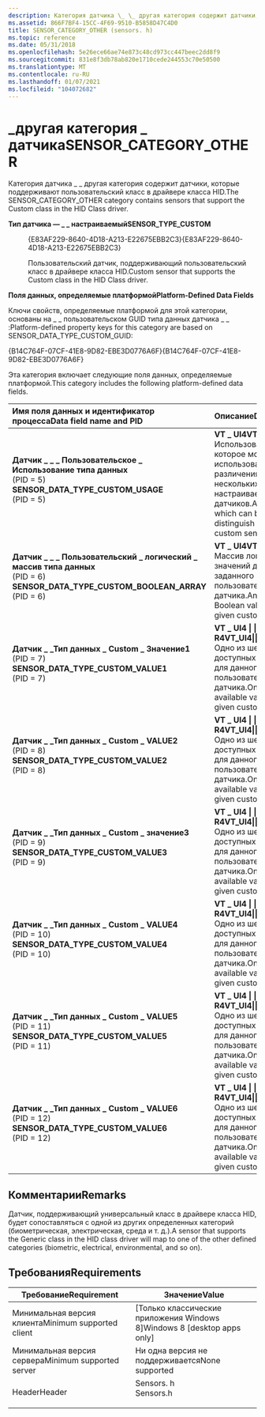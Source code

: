 ```yaml
---
description: Категория датчика \_ \_ другая категория содержит датчики, которые поддерживают пользовательский класс в драйвере класса HID.
ms.assetid: 866F7BF4-15CC-4F69-9510-B5858D47C4D0
title: SENSOR_CATEGORY_OTHER (sensors. h)
ms.topic: reference
ms.date: 05/31/2018
ms.openlocfilehash: 5e26ece66ae74e873c48cd973cc447beec2dd8f9
ms.sourcegitcommit: 831e8f3db78ab820e1710cede244553c70e50500
ms.translationtype: MT
ms.contentlocale: ru-RU
ms.lasthandoff: 01/07/2021
ms.locfileid: "104072682"
---
```

# <a name="sensor_category_other"></a><span data-ttu-id="06995-103">\_другая категория \_ датчика</span><span class="sxs-lookup"><span data-stu-id="06995-103">SENSOR\_CATEGORY\_OTHER</span></span>

<span data-ttu-id="06995-104">Категория датчика \_ \_ другая категория содержит датчики, которые поддерживают пользовательский класс в драйвере класса HID.</span><span class="sxs-lookup"><span data-stu-id="06995-104">The SENSOR\_CATEGORY\_OTHER category contains sensors that support the Custom class in the HID Class driver.</span></span>

<dl> <dt>

<span data-ttu-id="06995-105"><span id="SENSOR_TYPE_CUSTOM"></span><span id="sensor_type_custom"></span>**Тип датчика — \_ \_ настраиваемый**</span><span class="sxs-lookup"><span data-stu-id="06995-105"><span id="SENSOR_TYPE_CUSTOM"></span><span id="sensor_type_custom"></span>**SENSOR\_TYPE\_CUSTOM**</span></span>
</dt> <dd> <dl> <dt>

<span data-ttu-id="06995-106">{E83AF229-8640-4D18-A213-E22675EBB2C3}</span><span class="sxs-lookup"><span data-stu-id="06995-106">{E83AF229-8640-4D18-A213-E22675EBB2C3}</span></span>
</dt> <dt>



<span data-ttu-id="06995-107">Пользовательский датчик, поддерживающий пользовательский класс в драйвере класса HID.</span><span class="sxs-lookup"><span data-stu-id="06995-107">Custom sensor that supports the Custom class in the HID Class driver.</span></span>


</dt> </dl> </dd> </dl>

<span data-ttu-id="06995-108">**Поля данных, определяемые платформой**</span><span class="sxs-lookup"><span data-stu-id="06995-108">**Platform-Defined Data Fields**</span></span>

<span data-ttu-id="06995-109">Ключи свойств, определяемые платформой для этой категории, основаны на \_ \_ пользовательском GUID типа данных датчика \_ \_ :</span><span class="sxs-lookup"><span data-stu-id="06995-109">Platform-defined property keys for this category are based on SENSOR\_DATA\_TYPE\_CUSTOM\_GUID:</span></span>

<span data-ttu-id="06995-110">{B14C764F-07CF-41E8-9D82-EBE3D0776A6F}</span><span class="sxs-lookup"><span data-stu-id="06995-110">{B14C764F-07CF-41E8-9D82-EBE3D0776A6F}</span></span>

<span data-ttu-id="06995-111">Эта категория включает следующие поля данных, определяемые платформой.</span><span class="sxs-lookup"><span data-stu-id="06995-111">This category includes the following platform-defined data fields.</span></span>



| <span data-ttu-id="06995-112">Имя поля данных и идентификатор процесса</span><span class="sxs-lookup"><span data-stu-id="06995-112">Data field name and PID</span></span>                                                                                                                                                                                                                                                                                    | <span data-ttu-id="06995-113">Описание</span><span class="sxs-lookup"><span data-stu-id="06995-113">Description</span></span>                                                                                              |
|:-----------------------------------------------------------------------------------------------------------------------------------------------------------------------------------------------------------------------------------------------------------------------------------------------------------|:---------------------------------------------------------------------------------------------------------|
| <span id="SENSOR_DATA_TYPE_CUSTOM_USAGE"></span><span id="sensor_data_type_custom_usage"></span><dl> <span data-ttu-id="06995-114"><dt>**Датчик \_ \_ \_ Пользовательское \_ Использование типа данных**</dt> <dt> (PID = 5)</dt></span><span class="sxs-lookup"><span data-stu-id="06995-114"><dt>**SENSOR\_DATA\_TYPE\_CUSTOM\_USAGE**</dt> <dt> (PID = 5) </dt></span></span> </dl>                          | <span data-ttu-id="06995-115">**VT \_ UI4**</span><span class="sxs-lookup"><span data-stu-id="06995-115">**VT\_UI4**</span></span><br/> <span data-ttu-id="06995-116">Использование HID, которое можно использовать для различения нескольких настраиваемых датчиков.</span><span class="sxs-lookup"><span data-stu-id="06995-116">A HID usage which can be used to distinguish multiple, custom sensors.</span></span><br/> |
| <span id="SENSOR_DATA_TYPE_CUSTOM_BOOLEAN_ARRAY"></span><span id="sensor_data_type_custom_boolean_array"></span><dl> <span data-ttu-id="06995-117"><dt>**Датчик \_ \_ \_ Пользовательский \_ логический \_ массив типа данных**</dt> <dt> (PID = 6)</dt></span><span class="sxs-lookup"><span data-stu-id="06995-117"><dt>**SENSOR\_DATA\_TYPE\_CUSTOM\_BOOLEAN\_ARRAY**</dt> <dt> (PID = 6) </dt></span></span> </dl> | <span data-ttu-id="06995-118">**VT \_ UI4**</span><span class="sxs-lookup"><span data-stu-id="06995-118">**VT\_UI4**</span></span><br/> <span data-ttu-id="06995-119">Массив логических значений для заданного пользовательского датчика.</span><span class="sxs-lookup"><span data-stu-id="06995-119">An array of Boolean values for a given custom sensor.</span></span><br/>                  |
| <span id="SENSOR_DATA_TYPE_CUSTOM_VALUE1"></span><span id="sensor_data_type_custom_value1"></span><dl> <span data-ttu-id="06995-120"><dt>**Датчик \_ \_Тип данных \_ Custom \_ Значение1**</dt> <dt> (PID = 7)</dt></span><span class="sxs-lookup"><span data-stu-id="06995-120"><dt>**SENSOR\_DATA\_TYPE\_CUSTOM\_VALUE1**</dt> <dt> (PID = 7) </dt></span></span> </dl>                       | <span data-ttu-id="06995-121">**VT \_ UI4 \| \| VT \_ R4**</span><span class="sxs-lookup"><span data-stu-id="06995-121">**VT\_UI4\|\|VT\_R4**</span></span><br/> <span data-ttu-id="06995-122">Одно из шести доступных значений для данного пользовательского датчика.</span><span class="sxs-lookup"><span data-stu-id="06995-122">One of six available values for a given custom sensor.</span></span><br/>       |
| <span id="SENSOR_DATA_TYPE_CUSTOM_VALUE2"></span><span id="sensor_data_type_custom_value2"></span><dl> <span data-ttu-id="06995-123"><dt>**Датчик \_ \_Тип данных \_ Custom \_ VALUE2**</dt> <dt> (PID = 8)</dt></span><span class="sxs-lookup"><span data-stu-id="06995-123"><dt>**SENSOR\_DATA\_TYPE\_CUSTOM\_VALUE2**</dt> <dt> (PID = 8) </dt></span></span> </dl>                       | <span data-ttu-id="06995-124">**VT \_ UI4 \| \| VT \_ R4**</span><span class="sxs-lookup"><span data-stu-id="06995-124">**VT\_UI4\|\|VT\_R4**</span></span><br/> <span data-ttu-id="06995-125">Одно из шести доступных значений для данного пользовательского датчика.</span><span class="sxs-lookup"><span data-stu-id="06995-125">One of six available values for a given custom sensor.</span></span><br/>       |
| <span id="SENSOR_DATA_TYPE_CUSTOM_VALUE3"></span><span id="sensor_data_type_custom_value3"></span><dl> <span data-ttu-id="06995-126"><dt>**Датчик \_ \_Тип данных \_ Custom \_ значение3**</dt> <dt> (PID = 9)</dt></span><span class="sxs-lookup"><span data-stu-id="06995-126"><dt>**SENSOR\_DATA\_TYPE\_CUSTOM\_VALUE3**</dt> <dt> (PID = 9) </dt></span></span> </dl>                       | <span data-ttu-id="06995-127">**VT \_ UI4 \| \| VT \_ R4**</span><span class="sxs-lookup"><span data-stu-id="06995-127">**VT\_UI4\|\|VT\_R4**</span></span><br/> <span data-ttu-id="06995-128">Одно из шести доступных значений для данного пользовательского датчика.</span><span class="sxs-lookup"><span data-stu-id="06995-128">One of six available values for a given custom sensor.</span></span><br/>       |
| <span id="SENSOR_DATA_TYPE_CUSTOM_VALUE4"></span><span id="sensor_data_type_custom_value4"></span><dl> <span data-ttu-id="06995-129"><dt>**Датчик \_ \_Тип данных \_ Custom \_ VALUE4**</dt> <dt> (PID = 10)</dt></span><span class="sxs-lookup"><span data-stu-id="06995-129"><dt>**SENSOR\_DATA\_TYPE\_CUSTOM\_VALUE4**</dt> <dt> (PID = 10) </dt></span></span> </dl>                      | <span data-ttu-id="06995-130">**VT \_ UI4 \| \| VT \_ R4**</span><span class="sxs-lookup"><span data-stu-id="06995-130">**VT\_UI4\|\|VT\_R4**</span></span><br/> <span data-ttu-id="06995-131">Одно из шести доступных значений для данного пользовательского датчика.</span><span class="sxs-lookup"><span data-stu-id="06995-131">One of six available values for a given custom sensor.</span></span><br/>       |
| <span id="SENSOR_DATA_TYPE_CUSTOM_VALUE5"></span><span id="sensor_data_type_custom_value5"></span><dl> <span data-ttu-id="06995-132"><dt>**Датчик \_ \_Тип данных \_ Custom \_ VALUE5**</dt> <dt> (PID = 11)</dt></span><span class="sxs-lookup"><span data-stu-id="06995-132"><dt>**SENSOR\_DATA\_TYPE\_CUSTOM\_VALUE5**</dt> <dt> (PID = 11) </dt></span></span> </dl>                      | <span data-ttu-id="06995-133">**VT \_ UI4 \| \| VT \_ R4**</span><span class="sxs-lookup"><span data-stu-id="06995-133">**VT\_UI4\|\|VT\_R4**</span></span><br/> <span data-ttu-id="06995-134">Одно из шести доступных значений для данного пользовательского датчика.</span><span class="sxs-lookup"><span data-stu-id="06995-134">One of six available values for a given custom sensor.</span></span><br/>       |
| <span id="SENSOR_DATA_TYPE_CUSTOM_VALUE6"></span><span id="sensor_data_type_custom_value6"></span><dl> <span data-ttu-id="06995-135"><dt>**Датчик \_ \_Тип данных \_ Custom \_ VALUE6**</dt> <dt> (PID = 12)</dt></span><span class="sxs-lookup"><span data-stu-id="06995-135"><dt>**SENSOR\_DATA\_TYPE\_CUSTOM\_VALUE6**</dt> <dt> (PID = 12) </dt></span></span> </dl>                      | <span data-ttu-id="06995-136">**VT \_ UI4 \| \| VT \_ R4**</span><span class="sxs-lookup"><span data-stu-id="06995-136">**VT\_UI4\|\|VT\_R4**</span></span><br/> <span data-ttu-id="06995-137">Одно из шести доступных значений для данного пользовательского датчика.</span><span class="sxs-lookup"><span data-stu-id="06995-137">One of six available values for a given custom sensor.</span></span><br/>       |



## <a name="remarks"></a><span data-ttu-id="06995-138">Комментарии</span><span class="sxs-lookup"><span data-stu-id="06995-138">Remarks</span></span>

<span data-ttu-id="06995-139">Датчик, поддерживающий универсальный класс в драйвере класса HID, будет сопоставляться с одной из других определенных категорий (биометрическая, электрическая, среда и т. д.).</span><span class="sxs-lookup"><span data-stu-id="06995-139">A sensor that supports the Generic class in the HID class driver will map to one of the other defined categories (biometric, electrical, environmental, and so on).</span></span>

## <a name="requirements"></a><span data-ttu-id="06995-140">Требования</span><span class="sxs-lookup"><span data-stu-id="06995-140">Requirements</span></span>



| <span data-ttu-id="06995-141">Требование</span><span class="sxs-lookup"><span data-stu-id="06995-141">Requirement</span></span> | <span data-ttu-id="06995-142">Значение</span><span class="sxs-lookup"><span data-stu-id="06995-142">Value</span></span> |
|-------------------------------------|--------------------------------------------------------------------------------------|
| <span data-ttu-id="06995-143">Минимальная версия клиента</span><span class="sxs-lookup"><span data-stu-id="06995-143">Minimum supported client</span></span><br/> | <span data-ttu-id="06995-144">\[Только классические приложения Windows 8\]</span><span class="sxs-lookup"><span data-stu-id="06995-144">Windows 8 \[desktop apps only\]</span></span><br/>                                           |
| <span data-ttu-id="06995-145">Минимальная версия сервера</span><span class="sxs-lookup"><span data-stu-id="06995-145">Minimum supported server</span></span><br/> | <span data-ttu-id="06995-146">Ни одна версия не поддерживается</span><span class="sxs-lookup"><span data-stu-id="06995-146">None supported</span></span><br/>                                                            |
| <span data-ttu-id="06995-147">Header</span><span class="sxs-lookup"><span data-stu-id="06995-147">Header</span></span><br/>                   | <dl> <span data-ttu-id="06995-148"><dt>Sensors. h</dt></span><span class="sxs-lookup"><span data-stu-id="06995-148"><dt>Sensors.h</dt></span></span> </dl> |



 

 




